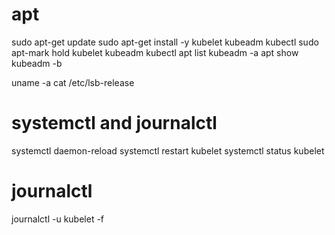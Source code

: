 # apt
sudo apt-get update
sudo apt-get install -y kubelet kubeadm kubectl
sudo apt-mark hold kubelet kubeadm kubectl
apt list kubeadm -a
apt show kubeadm -b

uname -a
cat /etc/lsb-release
    
# systemctl and journalctl
systemctl daemon-reload
systemctl restart kubelet
systemctl status kubelet

# journalctl
journalctl -u kubelet -f